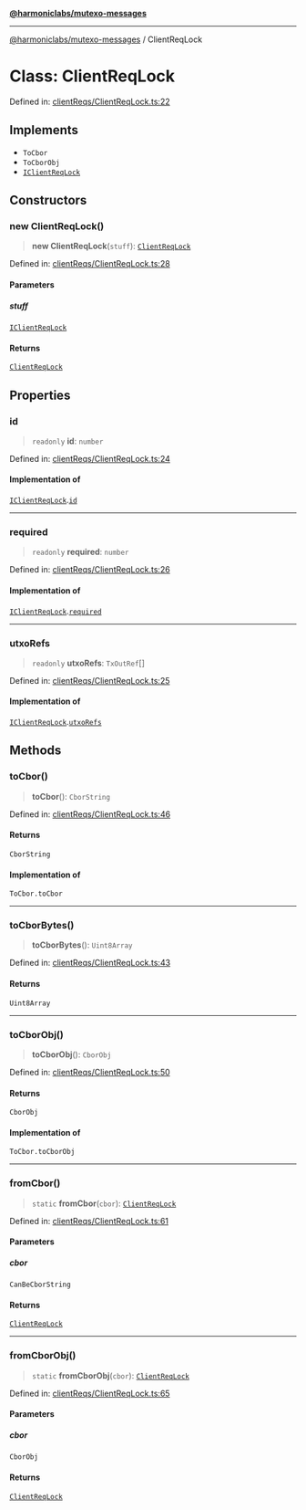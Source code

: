 [**@harmoniclabs/mutexo-messages**](../README.md)

***

[@harmoniclabs/mutexo-messages](../README.md) / ClientReqLock

# Class: ClientReqLock

Defined in: [clientReqs/ClientReqLock.ts:22](https://github.com/HarmonicLabs/mutexo-messages/blob/aefac8841dc1fa8aebb577df666016362446522d/src/clientReqs/ClientReqLock.ts#L22)

## Implements

- `ToCbor`
- `ToCborObj`
- [`IClientReqLock`](../interfaces/IClientReqLock.md)

## Constructors

### new ClientReqLock()

> **new ClientReqLock**(`stuff`): [`ClientReqLock`](ClientReqLock.md)

Defined in: [clientReqs/ClientReqLock.ts:28](https://github.com/HarmonicLabs/mutexo-messages/blob/aefac8841dc1fa8aebb577df666016362446522d/src/clientReqs/ClientReqLock.ts#L28)

#### Parameters

##### stuff

[`IClientReqLock`](../interfaces/IClientReqLock.md)

#### Returns

[`ClientReqLock`](ClientReqLock.md)

## Properties

### id

> `readonly` **id**: `number`

Defined in: [clientReqs/ClientReqLock.ts:24](https://github.com/HarmonicLabs/mutexo-messages/blob/aefac8841dc1fa8aebb577df666016362446522d/src/clientReqs/ClientReqLock.ts#L24)

#### Implementation of

[`IClientReqLock`](../interfaces/IClientReqLock.md).[`id`](../interfaces/IClientReqLock.md#id)

***

### required

> `readonly` **required**: `number`

Defined in: [clientReqs/ClientReqLock.ts:26](https://github.com/HarmonicLabs/mutexo-messages/blob/aefac8841dc1fa8aebb577df666016362446522d/src/clientReqs/ClientReqLock.ts#L26)

#### Implementation of

[`IClientReqLock`](../interfaces/IClientReqLock.md).[`required`](../interfaces/IClientReqLock.md#required)

***

### utxoRefs

> `readonly` **utxoRefs**: `TxOutRef`[]

Defined in: [clientReqs/ClientReqLock.ts:25](https://github.com/HarmonicLabs/mutexo-messages/blob/aefac8841dc1fa8aebb577df666016362446522d/src/clientReqs/ClientReqLock.ts#L25)

#### Implementation of

[`IClientReqLock`](../interfaces/IClientReqLock.md).[`utxoRefs`](../interfaces/IClientReqLock.md#utxorefs)

## Methods

### toCbor()

> **toCbor**(): `CborString`

Defined in: [clientReqs/ClientReqLock.ts:46](https://github.com/HarmonicLabs/mutexo-messages/blob/aefac8841dc1fa8aebb577df666016362446522d/src/clientReqs/ClientReqLock.ts#L46)

#### Returns

`CborString`

#### Implementation of

`ToCbor.toCbor`

***

### toCborBytes()

> **toCborBytes**(): `Uint8Array`

Defined in: [clientReqs/ClientReqLock.ts:43](https://github.com/HarmonicLabs/mutexo-messages/blob/aefac8841dc1fa8aebb577df666016362446522d/src/clientReqs/ClientReqLock.ts#L43)

#### Returns

`Uint8Array`

***

### toCborObj()

> **toCborObj**(): `CborObj`

Defined in: [clientReqs/ClientReqLock.ts:50](https://github.com/HarmonicLabs/mutexo-messages/blob/aefac8841dc1fa8aebb577df666016362446522d/src/clientReqs/ClientReqLock.ts#L50)

#### Returns

`CborObj`

#### Implementation of

`ToCbor.toCborObj`

***

### fromCbor()

> `static` **fromCbor**(`cbor`): [`ClientReqLock`](ClientReqLock.md)

Defined in: [clientReqs/ClientReqLock.ts:61](https://github.com/HarmonicLabs/mutexo-messages/blob/aefac8841dc1fa8aebb577df666016362446522d/src/clientReqs/ClientReqLock.ts#L61)

#### Parameters

##### cbor

`CanBeCborString`

#### Returns

[`ClientReqLock`](ClientReqLock.md)

***

### fromCborObj()

> `static` **fromCborObj**(`cbor`): [`ClientReqLock`](ClientReqLock.md)

Defined in: [clientReqs/ClientReqLock.ts:65](https://github.com/HarmonicLabs/mutexo-messages/blob/aefac8841dc1fa8aebb577df666016362446522d/src/clientReqs/ClientReqLock.ts#L65)

#### Parameters

##### cbor

`CborObj`

#### Returns

[`ClientReqLock`](ClientReqLock.md)
